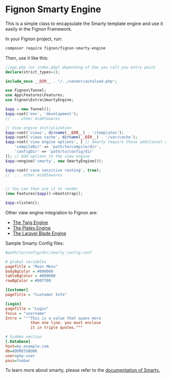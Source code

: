 # Fignon Smarty Engine

This is a simple class to encapsulate the Smarty template engine and use it easily in the Fignon Framework.

In your Fignon project, run:

```bash
composer require fignon/fignon-smarty-engine
```

Then, use it like this:

```php
//app.php (or index.php) depending of how you call you entry point
declare(strict_types=1);

include_once __DIR__ . "/../vendor/autoload.php";

use Fignon\Tunnel;
use App\Features\Features;
use Fignon\Extra\SmartyEngine;

$app = new Tunnel();
$app->set('env', 'development');
// ... other middlewares

// View engine initialization
$app->set('views', dirname(__DIR__) . '/templates');
$app->set('views cache', dirname(__DIR__) . '/var/cache');
$app->set('view engine options', [ // Smarty require these additional option to work
    'compileDir' => 'path/to/compile/dir',
    'configDir' => 'path/to/config/dir'
]); // Add options to the view engine
$app->engine('smarty', new SmartyEngine()); 

$app->set('case sensitive routing', true);
//  ... other middlewares
 

// You can then use it to render
(new Features($app))->bootstrap();

$app->listen();
```

Other view engine integration to Fignon are:

- [The Twig Engine](https://github.com/FignonPhp/fignon-twig-engine)
- [The Plates Engine](https://github.com/FignonPhp/fignon-plate-engine)
- [The Laravel Blade Engine](https://github.com/FignonPhp/fignon-blade-engine)


Sample Smarty Config files:

```ini
#path/to/config/dir/smarty_config.conf

# global variables
pageTitle = "Main Menu"
bodyBgColor = #000000
tableBgColor = #000000
rowBgColor = #00ff00

[Customer]
pageTitle = "Customer Info"

[Login]
pageTitle = "Login"
focus = "username"
Intro = """This is a value that spans more
           than one line. you must enclose
           it in triple quotes."""

# hidden section
[.Database]
host=my.example.com
db=ADDRESSBOOK
user=php-user
pass=foobar
```

To learn more about smarty, please refer to the [documentation of Smarty.](https://smarty-php.github.io/smarty/stable/)